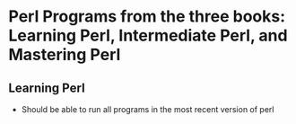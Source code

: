 # Perl Programs from the three books: Learning Perl, Intermediate Perl, and Mastering Perl

## Learning Perl

+ Should be able to run all programs in the most recent version of perl
